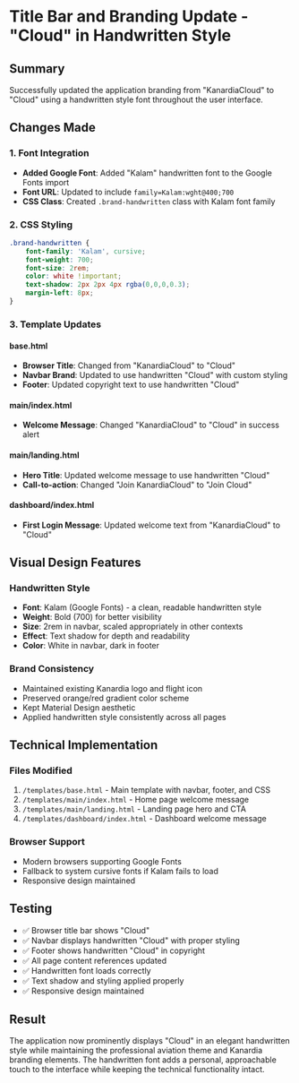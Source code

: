 # Title Bar and Branding Update - "Cloud" in Handwritten Style

## Summary

Successfully updated the application branding from "KanardiaCloud" to "Cloud" using a handwritten style font throughout the user interface.

## Changes Made

### 1. Font Integration
- **Added Google Font**: Added "Kalam" handwritten font to the Google Fonts import
- **Font URL**: Updated to include `family=Kalam:wght@400;700`
- **CSS Class**: Created `.brand-handwritten` class with Kalam font family

### 2. CSS Styling
```css
.brand-handwritten {
    font-family: 'Kalam', cursive;
    font-weight: 700;
    font-size: 2rem;
    color: white !important;
    text-shadow: 2px 2px 4px rgba(0,0,0,0.3);
    margin-left: 8px;
}
```

### 3. Template Updates

#### base.html
- **Browser Title**: Changed from "KanardiaCloud" to "Cloud"
- **Navbar Brand**: Updated to use handwritten "Cloud" with custom styling
- **Footer**: Updated copyright text to use handwritten "Cloud"

#### main/index.html
- **Welcome Message**: Changed "KanardiaCloud" to "Cloud" in success alert

#### main/landing.html
- **Hero Title**: Updated welcome message to use handwritten "Cloud"
- **Call-to-action**: Changed "Join KanardiaCloud" to "Join Cloud"

#### dashboard/index.html
- **First Login Message**: Updated welcome text from "KanardiaCloud" to "Cloud"

## Visual Design Features

### Handwritten Style
- **Font**: Kalam (Google Fonts) - a clean, readable handwritten style
- **Weight**: Bold (700) for better visibility
- **Size**: 2rem in navbar, scaled appropriately in other contexts
- **Effect**: Text shadow for depth and readability
- **Color**: White in navbar, dark in footer

### Brand Consistency
- Maintained existing Kanardia logo and flight icon
- Preserved orange/red gradient color scheme
- Kept Material Design aesthetic
- Applied handwritten style consistently across all pages

## Technical Implementation

### Files Modified
1. `/templates/base.html` - Main template with navbar, footer, and CSS
2. `/templates/main/index.html` - Home page welcome message
3. `/templates/main/landing.html` - Landing page hero and CTA
4. `/templates/dashboard/index.html` - Dashboard welcome message

### Browser Support
- Modern browsers supporting Google Fonts
- Fallback to system cursive fonts if Kalam fails to load
- Responsive design maintained

## Testing
- ✅ Browser title bar shows "Cloud"
- ✅ Navbar displays handwritten "Cloud" with proper styling
- ✅ Footer shows handwritten "Cloud" in copyright
- ✅ All page content references updated
- ✅ Handwritten font loads correctly
- ✅ Text shadow and styling applied properly
- ✅ Responsive design maintained

## Result
The application now prominently displays "Cloud" in an elegant handwritten style while maintaining the professional aviation theme and Kanardia branding elements. The handwritten font adds a personal, approachable touch to the interface while keeping the technical functionality intact.
